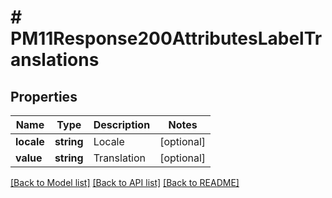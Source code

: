 # # PM11Response200AttributesLabelTranslations

## Properties

Name | Type | Description | Notes
------------ | ------------- | ------------- | -------------
**locale** | **string** | Locale | [optional]
**value** | **string** | Translation | [optional]

[[Back to Model list]](../../README.md#models) [[Back to API list]](../../README.md#endpoints) [[Back to README]](../../README.md)

